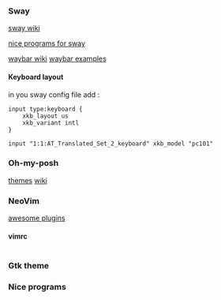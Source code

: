 

### Sway 


[sway wiki](https://github.com/swaywm/sway/wiki)

[nice programs for sway](https://github.com/swaywm/sway/wiki/Useful-add-ons-for-sway)

[waybar wiki](https://github.com/Alexays/Waybar/wiki/)
[waybar examples](https://github.com/Alexays/Waybar/wiki/Examples)


#### Keyboard layout

in you sway config file add :

```
input type:keyboard {
    xkb_layout us
    xkb_variant intl
}

input "1:1:AT_Translated_Set_2_keyboard" xkb_model "pc101"
```

### Oh-my-posh 

[themes](https://ohmyposh.dev/docs/themes)
[wiki](https://ohmyposh.dev/docs/)

### NeoVim

[awesome plugins](https://github.com/rockerBOO/awesome-neovim)

#### vimrc
```
```

### Gtk theme


### Nice programs
